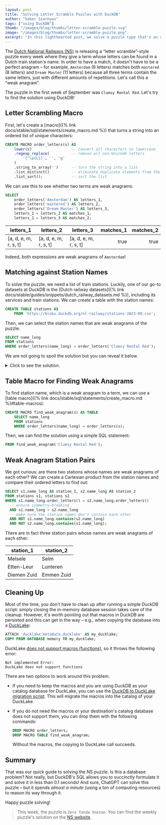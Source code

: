 ```yaml
---
layout: post
title: "Solving Letter Scramble Puzzles with DuckDB"
author: "Gabor Szarnyas"
tags: ["using DuckDB"]
thumb: "/images/blog/thumbs/letter-scramble-puzzle.svg"
image: "/images/blog/thumbs/letter-scramble-puzzle.png"
excerpt: "In this lighthearted post, we solve a puzzle type that's on display in Dutch trains."
---
```


The [Dutch National Railways (NS)](https://www.ns.nl/) is releasing a “letter scramble”-style puzzle every week where
they give a term whose letters can be found in a Dutch train station's name.
In order to have a match, it doesn't have to be a perfect anagram – for example, `Amsterdam` (9 letters) matches both `mastered` (8 letters) and `Dream Master` (11 letters) because all three terms contain the same letters, just with different amounts of repetitions. Let's call this a “weak anagram”.

The puzzle in the first week of September was `Clumsy Rental Red`. Let's try to find the solution using DuckDB!

## Letter Scrambling Macro

First, let's create a [macro]({% link docs/stable/sql/statements/create_macro.md %}) that turns a string into an ordered list of unique characters:

```sql
CREATE MACRO order_letters(s) AS 
    lower(s)                  -- convert all characters to lowercase
    .regexp_replace(          -- remove all non-Unicode letters
        '[^\p{L}]', '', 'g'
    )
    .string_to_array('')      -- turn the string into a list
    .list_distinct()          -- eliminate duplicate elements from the list
    .list_sort();             -- sort the list
```

We can use this to see whether two terms are weak anagrams:

```sql
SELECT
    order_letters('Amsterdam') AS letters_1,
    order_letters('mastered') AS letters_2,
    order_letters('Dream Master') AS letters_3,
    letters_1 = letters_2 AS matches_1,
    letters_1 = letters_3 AS matches_2;
```

|       letters_1       |       letters_2       |       letters_3       | matches_1 | matches_2 |
|-----------------------|-----------------------|-----------------------|----------:|----------:|
| [a, d, e, m, r, s, t] | [a, d, e, m, r, s, t] | [a, d, e, m, r, s, t] | true      | true      |

Indeed, both expressions are weak anagrams of `Amsterdam`!

## Matching against Station Names

To solve the puzzle, we need a list of train stations.
Luckily, one of our go-to datasets at DuckDB is the [Dutch railway datasets]({% link docs/stable/guides/snippets/dutch_railway_datasets.md %}), including its services and train stations. We can create a table with the station names:

```sql
CREATE TABLE stations AS
    FROM 'https://blobs.duckdb.org/nl-railway/stations-2023-09.csv';
```

Then, we can select the station names that are weak anagrams of the puzzle:

```sql
SELECT name_long
FROM stations
WHERE order_letters(name_long) = order_letters('Clumsy Rental Red');
```

We are not going to spoil the solution but you can reveal it below.

<details markdown='1'>
<summary markdown='span'>
Click to see the solution.
</summary>
[Lelystad Centrum](https://en.wikipedia.org/wiki/Lelystad_Centrum_railway_station)
</details>

## Table Macro for Finding Weak Anagrams

To find station name, which is a weak anagram to a term, we can use a [table macro]({% link docs/stable/sql/statements/create_macro.md %}#table-macros):

```sql
CREATE MACRO find_weak_anagram(s) AS TABLE
    SELECT name_long
    FROM stations
    WHERE order_letters(name_long) = order_letters(s);
```

Then, we can find the solution using a simple SQL statement:

```sql
FROM find_weak_anagram('Clumsy Rental Red');
```

## Weak Anagram Station Pairs

We got curious: are there two stations whose names are weak anagrams of each other?
We can create a Cartesian product from the station names and compare their ordered letters to find out:

```sql
SELECT s1.name_long AS station_1, s2.name_long AS station_2
FROM stations s1, stations s2
WHERE s1.name_long.order_letters() = s2.name_long.order_letters()
  -- ensure symmetry-breaking
  AND s1.name_long < s2.name_long
  -- make sure the station names don't contain each other
  AND NOT s1.name_long.contains(s2.name_long)
  AND NOT s2.name_long.contains(s1.name_long);
```

There are in fact three station pairs whose names are weak anagrams of each other:

|  station_1  | station_2  |
|-------------|------------|
| Melsele     | Selm       |
| Etten-Leur  | Lunteren   |
| Diemen Zuid | Emmen Zuid |

## Cleaning Up

Most of the time, you don't have to clean up after running a simple DuckDB script:
simply closing the in-memory database session takes care of the cleanup.
However, it's worth pointing out that macros in DuckDB are persisted and this can get in the way
– e.g., when copying the database into a [DuckLake](https://ducklake.select/):

```sql
ATTACH 'ducklake:metadata.ducklake' AS my_ducklake;
COPY FROM DATABASE memory TO my_ducklake;
```

DuckLake [does not support macros (functions)](https://ducklake.select/docs/stable/duckdb/unsupported_features.html#likely-to-be-supported-in-the-future), so it throws the following error:

```console
Not implemented Error:
DuckLake does not support functions
```

There are two options to work around this problem.

- If you need to keep the macros and you are using DuckDB as your catalog database for DuckLake, you can use the [DuckDB to DuckLake migration script](https://ducklake.select/docs/preview/duckdb/migrations/duckdb_to_ducklakel#migration-script). This will migrate the macros into the catalog of your DuckLake.

- If you do not need the macros or your destination's catalog database does not support them, you can drop them with the following commands:

  ```sql
  DROP MACRO order_letters;
  DROP MACRO TABLE find_weak_anagram;
  ```

  Without the macros, the copying to DuckLake call succeeds.

## Summary

That was our quick guide to solving the NS puzzle.
Is this a database problem? Not really, but DuckDB's SQL allows you to succinctly formulate it and solve it in less than 0.1 seconds!
And sure, ChatGPT can solve this puzzle – but it spends _almost a minute_ (using a ton of computing resources) to reason its way through it.

Happy puzzle solving!

> This week, the puzzle is `Zere Tanda Voozan`.
> You can find the weekly puzzle's solution on the [NS website](https://www.ns.nl/dagje-uit/ontspanning/puzzel.html).
